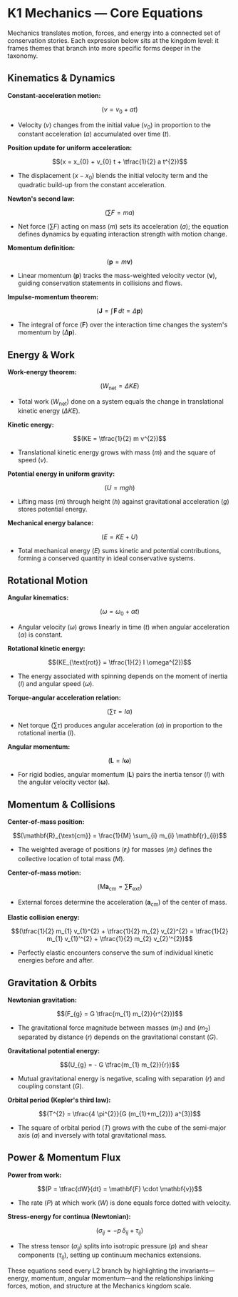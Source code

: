 # K1 Mechanics — Core Equations

Mechanics translates motion, forces, and energy into a connected set of conservation stories. Each expression below sits at the kingdom level: it frames themes that branch into more specific forms deeper in the taxonomy.

## Kinematics & Dynamics
**Constant-acceleration motion:**

$$(v = v_{0} + a t)$$

- Velocity $(v)$ changes from the initial value $(v_{0})$ in proportion to the constant acceleration $(a)$ accumulated over time $(t)$.

**Position update for uniform acceleration:**

$$(x = x_{0} + v_{0} t + \tfrac{1}{2} a t^{2})$$

- The displacement $(x - x_{0})$ blends the initial velocity term and the quadratic build-up from the constant acceleration.

**Newton's second law:**

$$(\sum F = m a)$$

- Net force $(\sum F)$ acting on mass $(m)$ sets its acceleration $(a)$; the equation defines dynamics by equating interaction strength with motion change.

**Momentum definition:**

$$(\mathbf{p} = m \mathbf{v})$$

- Linear momentum $(\mathbf{p})$ tracks the mass-weighted velocity vector $(\mathbf{v})$, guiding conservation statements in collisions and flows.

**Impulse-momentum theorem:**

$$(\mathbf{J} = \int \! \mathbf{F} \, dt = \Delta \mathbf{p})$$

- The integral of force $(\mathbf{F})$ over the interaction time changes the system's momentum by $(\Delta \mathbf{p})$.

## Energy & Work
**Work-energy theorem:**

$$(W_{\text{net}} = \Delta KE)$$

- Total work $(W_{\text{net}})$ done on a system equals the change in translational kinetic energy $(\Delta KE)$.

**Kinetic energy:**

$$(KE = \tfrac{1}{2} m v^{2})$$

- Translational kinetic energy grows with mass $(m)$ and the square of speed $(v)$.

**Potential energy in uniform gravity:**

$$(U = m g h)$$

- Lifting mass $(m)$ through height $(h)$ against gravitational acceleration $(g)$ stores potential energy.

**Mechanical energy balance:**

$$(E = KE + U)$$

- Total mechanical energy $(E)$ sums kinetic and potential contributions, forming a conserved quantity in ideal conservative systems.

## Rotational Motion
**Angular kinematics:**

$$(\omega = \omega_{0} + \alpha t)$$

- Angular velocity $(\omega)$ grows linearly in time $(t)$ when angular acceleration $(\alpha)$ is constant.

**Rotational kinetic energy:**

$$(KE_{\text{rot}} = \tfrac{1}{2} I \omega^{2})$$

- The energy associated with spinning depends on the moment of inertia $(I)$ and angular speed $(\omega)$.

**Torque-angular acceleration relation:**

$$(\sum \tau = I \alpha)$$

- Net torque $(\sum \tau)$ produces angular acceleration $(\alpha)$ in proportion to the rotational inertia $(I)$.

**Angular momentum:**

$$(\mathbf{L} = I \boldsymbol{\omega})$$

- For rigid bodies, angular momentum $(\mathbf{L})$ pairs the inertia tensor $(I)$ with the angular velocity vector $(\boldsymbol{\omega})$.

## Momentum & Collisions
**Center-of-mass position:**

$$(\mathbf{R}_{\text{cm}} = \frac{1}{M} \sum_{i} m_{i} \mathbf{r}_{i})$$

- The weighted average of positions $(\mathbf{r}_{i})$ for masses $(m_{i})$ defines the collective location of total mass $(M)$.

**Center-of-mass motion:**

$$(M \mathbf{a}_{\text{cm}} = \sum \mathbf{F}_{\text{ext}})$$

- External forces determine the acceleration $(\mathbf{a}_{\text{cm}})$ of the center of mass.

**Elastic collision energy:**

$$(\tfrac{1}{2} m_{1} v_{1}^{2} + \tfrac{1}{2} m_{2} v_{2}^{2} = \tfrac{1}{2} m_{1} v_{1}'^{2} + \tfrac{1}{2} m_{2} v_{2}'^{2})$$

- Perfectly elastic encounters conserve the sum of individual kinetic energies before and after.

## Gravitation & Orbits
**Newtonian gravitation:**

$$(F_{g} = G \tfrac{m_{1} m_{2}}{r^{2}})$$

- The gravitational force magnitude between masses $(m_{1})$ and $(m_{2})$ separated by distance $(r)$ depends on the gravitational constant $(G)$.

**Gravitational potential energy:**

$$(U_{g} = - G \tfrac{m_{1} m_{2}}{r})$$

- Mutual gravitational energy is negative, scaling with separation $(r)$ and coupling constant $(G)$.

**Orbital period (Kepler's third law):**

$$(T^{2} = \tfrac{4 \pi^{2}}{G (m_{1}+m_{2})} a^{3})$$

- The square of orbital period $(T)$ grows with the cube of the semi-major axis $(a)$ and inversely with total gravitational mass.

## Power & Momentum Flux
**Power from work:**

$$(P = \tfrac{dW}{dt} = \mathbf{F} \cdot \mathbf{v})$$

- The rate $(P)$ at which work $(W)$ is done equals force dotted with velocity.

**Stress-energy for continua (Newtonian):**

$$(\sigma_{ij} = -p \, \delta_{ij} + \tau_{ij})$$

- The stress tensor $(\sigma_{ij})$ splits into isotropic pressure $(p)$ and shear components $(\tau_{ij})$, setting up continuum mechanics extensions.

These equations seed every L2 branch by highlighting the invariants—energy, momentum, angular momentum—and the relationships linking forces, motion, and structure at the Mechanics kingdom scale.
